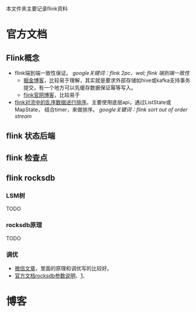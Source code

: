 本文件夹主要记录flink资料

# 官方文档
## Flink概念
- flink端到端一致性保证。
  *google关键词：flink 2pc、wal; flink 端到端一致性*
  - [掘金博客](https://juejin.cn/post/6844904070260457480)，比较易于理解，其实就是要求外部存储如hive或kafka支持事务提交，有一个地方可以先缓存数据保证幂等写入。
  - [flink官网博客](https://flink.apache.org/features/2018/03/01/end-to-end-exactly-once-apache-flink.html)，比较易于
- [flink对流中的乱序数据进行排序](https://stackoverflow.com/questions/65980505/how-do-i-handle-out-of-order-events-with-apache-flink)。主要使用底层api，通过ListState或MapState，
  结合timer，来做排序。
  *google关键词：flink sort out of order stream*
## flink 状态后端
## flink 检查点

## flink rocksdb
### LSM树
 TODO
### rocksdb原理
 TODO
### 调优
- [微信文章](https://mp.weixin.qq.com/s/YpDi3BV8Me3Ay4hzc0nPQA)，里面的原理和调优写的比较好。
- [官方文档rocksdb参数说明](https://ci.apache.org/projects/flink/flink-docs-release-1.13/docs/deployment/config/#rocksdb-state-backend)、[1](https://ci.apache.org/projects/flink/flink-docs-release-1.13/docs/ops/state/large_state_tuning/#tuning-rocksdb-memory)、
# 博客
